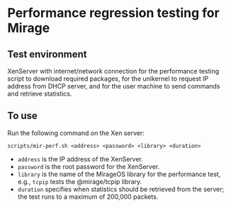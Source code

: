 Performance regression testing for Mirage
=========================================

Test environment
----------------

XenServer with internet/network connection for the performance testing script to
download required packages, for the unikernel to request IP address from DHCP
server, and for the user machine to send commands and retrieve statistics.

To use
------

Run the following command on the Xen server:

```
scripts/mir-perf.sh <address> <password> <library> <duration>
```

+ `address` is the IP address of the XenServer.
+ `password` is the root password for the XenServer.
+ `library` is the name of the MirageOS library for the performance test, e.g.,
  `tcpip` tests the @mirage/tcpip library.
+ `duration` specifies when statistics should be retrieved from the server; the
  test runs to a maximum of 200,000 packets.
